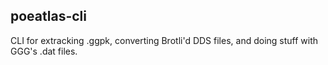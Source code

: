 poeatlas-cli
------------

CLI for extracking .ggpk, converting Brotli'd DDS files, and doing stuff with GGG's .dat files.

